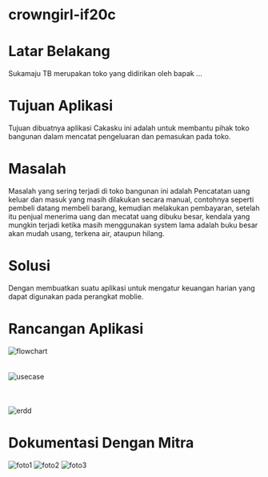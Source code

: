 # crowngirl-if20c
# Latar Belakang
Sukamaju TB merupakan toko yang didirikan oleh bapak ... 

# Tujuan Aplikasi
Tujuan dibuatnya aplikasi Cakasku ini adalah untuk membantu pihak toko bangunan dalam mencatat pengeluaran dan pemasukan pada toko.

# Masalah
Masalah yang sering terjadi di toko bangunan ini adalah Pencatatan uang keluar dan masuk yang masih dilakukan secara manual,
contohnya seperti pembeli datang membeli barang, kemudian melakukan pembayaran, setelah itu penjual menerima uang dan mecatat uang dibuku besar, 
kendala yang mungkin terjadi ketika masih menggunakan system lama adalah buku besar akan mudah usang, terkena air, ataupun hilang.

# Solusi
Dengan membuatkan suatu aplikasi untuk mengatur keuangan harian yang dapat digunakan pada perangkat moblie.

# Rancangan Aplikasi
![flowchart](https://user-images.githubusercontent.com/103571115/204440062-44c9e8ea-6773-47c0-9cdc-d2697ce2942d.png)
<br>
<br>
<br>
![usecase](https://user-images.githubusercontent.com/103571115/204440102-3066fb25-71b7-4075-9a9a-374391f14b10.png)
<br>
<br>
<br>
<br>
![erdd](https://user-images.githubusercontent.com/103571115/204448852-5c7612ea-c1e6-4970-9ba9-f7034d5ffe55.png)

# Dokumentasi Dengan Mitra
![foto1](https://user-images.githubusercontent.com/103571115/204440063-09cc9b0f-e384-445d-9028-3fc10e505faa.jpg)
![foto2](https://user-images.githubusercontent.com/103571115/204440084-4a382d9d-6f12-4ad9-8509-de477f1ecfc5.jpg)
![foto3](https://user-images.githubusercontent.com/103571115/204440095-7adae04f-cd7d-4294-a28a-e96b003005c8.jpg)
